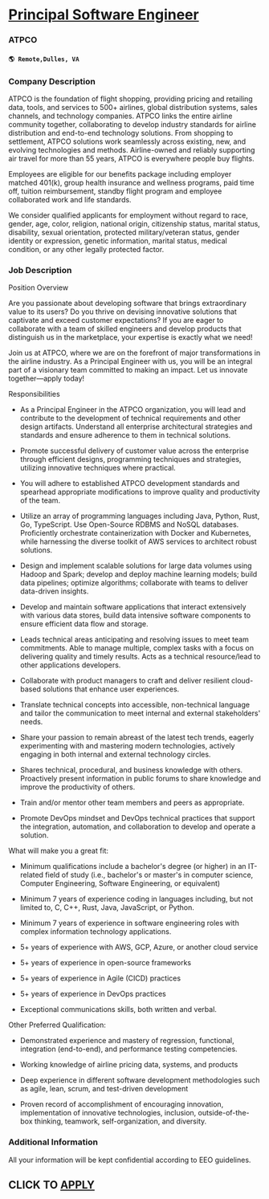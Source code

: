 # [Principal Software Engineer](https://www.remotewlb.com/apply/principal-software-engineer-109992)  
### ATPCO  
#### `🌎 Remote,Dulles, VA`  

### **Company Description**

ATPCO is the foundation of flight shopping, providing pricing and retailing data, tools, and services to 500+ airlines, global distribution systems, sales channels, and technology companies. ATPCO links the entire airline community together, collaborating to develop industry standards for airline distribution and end-to-end technology solutions. From shopping to settlement, ATPCO solutions work seamlessly across existing, new, and evolving technologies and methods. Airline-owned and reliably supporting air travel for more than 55 years, ATPCO is everywhere people buy flights.

Employees are eligible for our benefits package including employer matched 401(k), group health insurance and wellness programs, paid time off, tuition reimbursement, standby flight program and employee collaborated work and life standards.

We consider qualified applicants for employment without regard to race, gender, age, color, religion, national origin, citizenship status, marital status, disability, sexual orientation, protected military/veteran status, gender identity or expression, genetic information, marital status, medical condition, or any other legally protected factor.

###  **Job Description**

Position Overview

Are you passionate about developing software that brings extraordinary value to its users? Do you thrive on devising innovative solutions that captivate and exceed customer expectations? If you are eager to collaborate with a team of skilled engineers and develop products that distinguish us in the marketplace, your expertise is exactly what we need!

Join us at ATPCO, where we are on the forefront of major transformations in the airline industry. As a Principal Engineer with us, you will be an integral part of a visionary team committed to making an impact. Let us innovate together—apply today!

Responsibilities

  * As a Principal Engineer in the ATPCO organization, you will lead and contribute to the development of technical requirements and other design artifacts. Understand all enterprise architectural strategies and standards and ensure adherence to them in technical solutions. 

  * Promote successful delivery of customer value across the enterprise through efficient designs, programming techniques and strategies, utilizing innovative techniques where practical. 

  * You will adhere to established ATPCO development standards and spearhead appropriate modifications to improve quality and productivity of the team. 

  * Utilize an array of programming languages including Java, Python, Rust, Go, TypeScript. Use Open-Source RDBMS and NoSQL databases. Proficiently orchestrate containerization with Docker and Kubernetes, while harnessing the diverse toolkit of AWS services to architect robust solutions. 

  * Design and implement scalable solutions for large data volumes using Hadoop and Spark; develop and deploy machine learning models; build data pipelines; optimize algorithms; collaborate with teams to deliver data-driven insights. 

  * Develop and maintain software applications that interact extensively with various data stores, build data intensive software components to ensure efficient data flow and storage. 

  * Leads technical areas anticipating and resolving issues to meet team commitments. Able to manage multiple, complex tasks with a focus on delivering quality and timely results. Acts as a technical resource/lead to other applications developers. 

  * Collaborate with product managers to craft and deliver resilient cloud-based solutions that enhance user experiences. 

  * Translate technical concepts into accessible, non-technical language and tailor the communication to meet internal and external stakeholders' needs. 

  * Share your passion to remain abreast of the latest tech trends, eagerly experimenting with and mastering modern technologies, actively engaging in both internal and external technology circles. 

  * Shares technical, procedural, and business knowledge with others. Proactively present information in public forums to share knowledge and improve the productivity of others. 

  * Train and/or mentor other team members and peers as appropriate. 

  * Promote DevOps mindset and DevOps technical practices that support the integration, automation, and collaboration to develop and operate a solution. 

What will make you a great fit:

  * Minimum qualifications include a bachelor's degree (or higher) in an IT-related field of study (i.e., bachelor's or master's in computer science, Computer Engineering, Software Engineering, or equivalent) 

  * Minimum 7 years of experience coding in languages including, but not limited to, C, C++, Rust, Java, JavaScript, or Python. 

  * Minimum 7 years of experience in software engineering roles with complex information technology applications. 

  * 5+ years of experience with AWS, GCP, Azure, or another cloud service 

  * 5+ years of experience in open-source frameworks 

  * 5+ years of experience in Agile (CICD) practices 

  * 5+ years of experience in DevOps practices 

  * Exceptional communications skills, both written and verbal. 

Other Preferred Qualification:

  * Demonstrated experience and mastery of regression, functional, integration (end-to-end), and performance testing competencies. 

  * Working knowledge of airline pricing data, systems, and products 

  * Deep experience in different software development methodologies such as agile, lean, scrum, and test-driven development 

  * Proven record of accomplishment of encouraging innovation, implementation of innovative technologies, inclusion, outside-of-the-box thinking, teamwork, self-organization, and diversity. 

### **Additional Information**

All your information will be kept confidential according to EEO guidelines.

  
## CLICK TO [APPLY](https://www.remotewlb.com/apply/principal-software-engineer-109992)

